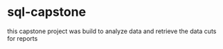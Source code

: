 # sql-capstone
this capstone project was build to analyze data and retrieve the data cuts for reports
